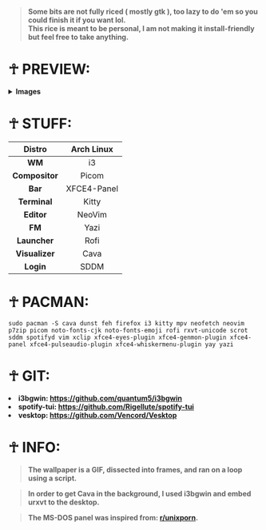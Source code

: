 > **Some bits are not fully riced ( mostly gtk ), too lazy to do 'em so you could finish it if you want lol.** <br>
> **This rice is meant to be personal, I am not making it install-friendly but feel free to take anything.**

# ☥ PREVIEW:
<details>
  <summary><strong>Images</strong></summary>
</details>

# ☥ STUFF:
|   **Distro**   |  Arch Linux |
|:--------------:|:-----------:|
|     **WM**     |      i3     |
| **Compositor** |    Picom    |
|     **Bar**    | XFCE4-Panel |
|  **Terminal**  |    Kitty    |
|   **Editor**   |    NeoVim   |
|     **FM**     |     Yazi    |
|  **Launcher**  |     Rofi    |
| **Visualizer** |     Cava    |
|    **Login**   |     SDDM    |

# ☥ PACMAN:
```
sudo pacman -S cava dunst feh firefox i3 kitty mpv neofetch neovim p7zip picom noto-fonts-cjk noto-fonts-emoji rofi rxvt-unicode scrot sddm spotifyd vim xclip xfce4-eyes-plugin xfce4-genmon-plugin xfce4-panel xfce4-pulseaudio-plugin xfce4-whiskermenu-plugin yay yazi 
```
# ☥ GIT:
**<li>i3bgwin: <a href="https://github.com/quantum5/i3bgwin">https://github.com/quantum5/i3bgwin</a></li>**
**<li>spotify-tui: <a href="https://github.com/Rigellute/spotify-tui">https://github.com/Rigellute/spotify-tui</a></li>**
**<li>vesktop: <a href="https://github.com/Vencord/Vesktop">https://github.com/Vencord/Vesktop</a></li>**

# ☥ INFO:
> **The wallpaper is a GIF, dissected into frames, and ran on a loop using a script.** <br>
 
> **In order to get Cava in the background, I used i3bgwin and embed urxvt to the desktop.** <br>
 
> **The MS-DOS panel was inspired from: <a href="https://www.reddit.com/r/unixporn/comments/t0jhd1/xfce_thoughts_on_my_retro_msdos_theme/#lightbox">r/unixporn</a>.**

